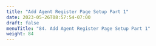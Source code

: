 ```yaml
---
title: "Add Agent Register Page Setup Part 1"
date: 2023-05-26T08:57:54-07:00
draft: false
menuTitle: "84. Add Agent Register Page Setup Part 1"
weight: 84
---
```


